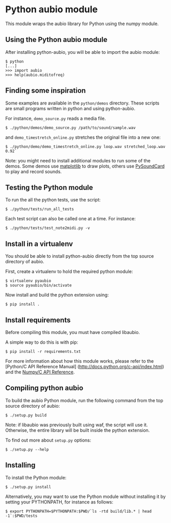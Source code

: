 Python aubio module
===================

This module wraps the aubio library for Python using the numpy module.

Using the Python aubio module
-----------------------------

After installing python-aubio, you will be able to import the aubio module:

    $ python
    [...]
    >>> import aubio
    >>> help(aubio.miditofreq)

Finding some inspiration
------------------------

Some examples are available in the `python/demos` directory. These scripts are
small programs written in python and using python-aubio.

For instance, `demo_source.py` reads a media file.

    $ ./python/demos/demo_source.py /path/to/sound/sample.wav

and `demo_timestretch_online.py` stretches the original file into a new one:

    $ ./python/demo/demo_timestretch_online.py loop.wav stretched_loop.wav 0.92`

Note: you might need to install additional modules to run some of the demos.
Some demos use [matplotlib](http://matplotlib.org/) to draw plots, others use
[PySoundCard](https://github.com/bastibe/PySoundCard) to play and record
sounds.

Testing the Python module
-------------------------

To run the all the python tests, use the script:

    $ ./python/tests/run_all_tests

Each test script can also be called one at a time. For instance:

    $ ./python/tests/test_note2midi.py -v

Install in a virtualenv
-----------------------

You should be able to install python-aubio directly from the top source
directory of aubio.

First, create a virtualenv to hold the required python module:

    $ virtualenv pyaubio
    $ source pyaubio/bin/activate

Now install and build the python extension using:

    $ pip install .

Install requirements
--------------------

Before compiling this module, you must have compiled libaubio.

A simple way to do this is with pip:

    $ pip install -r requirements.txt

For more information about how this module works, please refer to the [Python/C
API Reference Manual] (http://docs.python.org/c-api/index.html) and the
[Numpy/C API Reference](http://docs.scipy.org/doc/numpy/reference/c-api.html).

Compiling python aubio
----------------------

To build the aubio Python module, run the following command from the top source
directory of aubio:

    $ ./setup.py build

Note: if libaubio was previously built using waf, the script will use it.
Otherwise, the entire library will be built inside the python extension.

To find out more about `setup.py` options:

    $ ./setup.py --help

Installing
----------

To install the Python module:

    $ ./setup.py install

Alternatively, you may want to use the Python module without installing it by
setting your PYTHONPATH, for instance as follows:

    $ export PYTHONPATH=$PYTHONPATH:$PWD/`ls -rtd build/lib.* | head -1`:$PWD/tests

